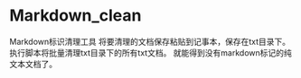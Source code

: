 # Markdown_clean
Markdown标识清理工具
将要清理的文档保存粘贴到记事本，保存在txt目录下。
执行脚本将批量清理txt目录下的所有txt文档。
就能得到没有markdown标记的纯文本文档了。
